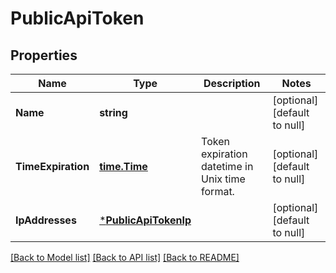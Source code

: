 # PublicApiToken

## Properties
Name | Type | Description | Notes
------------ | ------------- | ------------- | -------------
**Name** | **string** |  | [optional] [default to null]
**TimeExpiration** | [**time.Time**](time.Time.md) | Token expiration datetime in Unix time format. | [optional] [default to null]
**IpAddresses** | [***PublicApiTokenIp**](PublicApiTokenIp.md) |  | [optional] [default to null]

[[Back to Model list]](../README.md#documentation-for-models) [[Back to API list]](../README.md#documentation-for-api-endpoints) [[Back to README]](../README.md)



